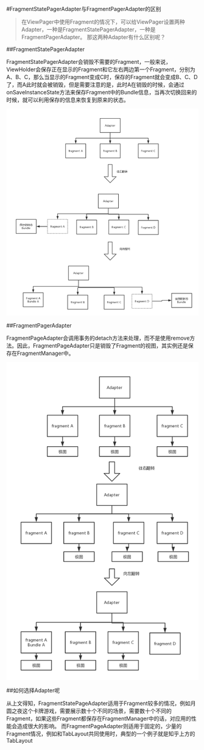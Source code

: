 #FragmentStatePagerAdapter与FragmentPagerAdapter的区别

>在ViewPager中使用Fragment的情况下，可以给ViewPager设置两种Adapter，一种是FragmentStatePagerAdapter，一种是FragmentPagerAdapter。
那这两种Adapter有什么区别呢？

##FragmentStatePagerAdapter

FragmentStatePagerAdapter会销毁不需要的Fragment，一般来说，ViewHolder会保存正在显示的Fragment和它左右两边第一个Fragment，分别为A、B、C，那么当显示的Fragment变成C时，保存的Fragment就会变成B、C、D了，而A此时就会被销毁，但是需要注意的是，此时A在销毁的时候，会通过onSaveInstanceState方法来保存Fragment中的Bundle信息，当再次切换回来的时候，就可以利用保存的信息来恢复到原来的状态。

![](https://raw.githubusercontent.com/GitYeJiaWei/MakeDownPad2/master/%E5%85%B6%E5%AE%83%E5%9B%BE%E7%89%87/fragment1.png)

##FragmentPagerAdapter

FragmentPageAdapter会调用事务的detach方法来处理，而不是使用remove方法。因此，FragmentPageAdapter只是销毁了Fragment的视图，其实例还是保存在FragmentManager中。

![](https://raw.githubusercontent.com/GitYeJiaWei/MakeDownPad2/master/%E5%85%B6%E5%AE%83%E5%9B%BE%E7%89%87/fragment2.png)

##如何选择Adapter呢

从上文得知，FragmentStatePageAdapter适用于Fragment较多的情况，例如月圆之夜这个卡牌游戏，需要展示数十个不同的场景，需要数十个不同的Fragment，如果这些Fragment都保存在FragmentManager中的话，对应用的性能会造成很大的影响。
而FragmentPageAdapter则适用于固定的，少量的Fragment情况，例如和TabLayout共同使用时，典型的一个例子就是知乎上方的TabLayout